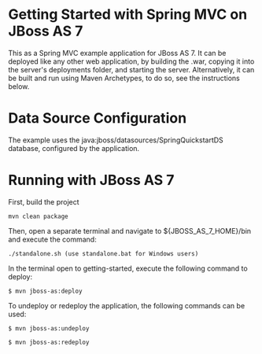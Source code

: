 Getting Started with Spring MVC on JBoss AS 7
=============================================

This as a Spring MVC example application for JBoss AS 7.  It can be deployed like any other web application, by building the .war, copying it into the server's deployments folder, and starting the server.
Alternatively, it can be built and run using Maven Archetypes, to do so,
see the instructions below.

Data Source Configuration
======================================

The example uses the java:jboss/datasources/SpringQuickstartDS database, configured by the application.

Running with JBoss AS 7
========================

First, build the project

    mvn clean package
	
Then, open a separate terminal and navigate to ${JBOSS_AS_7_HOME}/bin and execute the command:

	./standalone.sh (use standalone.bat for Windows users)
	
In the terminal open to getting-started, execute the following command to deploy:

	$ mvn jboss-as:deploy
	
To undeploy or redeploy the application, the following commands can be used:
	
	$ mvn jboss-as:undeploy
	
	$ mvn jboss-as:redeploy
	 